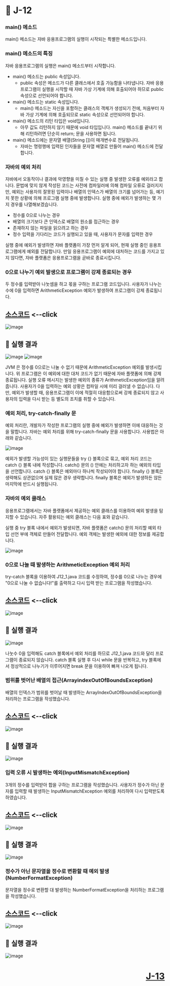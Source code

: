 # 📖 J-12

### main() 메소드

main() 메소드는 자바 응용프로그램의 실행이 시작되는 특별한 메소드입니다.

### main() 메소드의 특징

자바 응용프로그램의 실행은 main() 메소드부터 시작합니다.

* main() 메소드는 public 속성입니다.
  * public 속성은 메소드가 다른 클래스에서 호출 가능함을 나타냅니다. 자바 응용프로그램이 실행을 시작할 때 자바 가상 기계에 의해 호출되어야 하므로 public 속성으로 선언되어야 합니다.
* main() 메소드는 static 속성입니다.
  * main() 메소드는 자신을 포함하는 클래스의 객체가 생성되기 전에, 처음부터 자바 가상 기계에 의해 호출되므로 static 속성으로 선언되어야 합니다.
* main() 메소드의 리턴 타입은 void입니다.
  * 아무 값도 리턴하지 않기 때문에 void 타입입니다. main() 메소드를 끝내기 위해 리턴하려면 단순히 return; 문을 사용하면 됩니다.
* main() 메소드에는 문자열 배열(String [])이 매개변수로 전달됩니다.
  * 자바는 명령행에 입력된 인자들을 문자열 배열로 만들어 main() 메소드에 전달합니다.

### 자바의 예외 처리

자바에서 오동작이나 결과에 악영향을 미칠 수 있는 실행 중 발생한 오류를 예외라고 합니다. 문법에 맞지 않게 작성된 코드는 사전에 컴파일러에 의해 컴파일 오류로 걸러지지만, 예외는 사용자의 잘못된 입력이나 배열의 인덱스가 배열의 크기를 넘어가는 등, 예기치 못한 상황에 의해 프로그램 실행 중에 발생합니다. 실행 중에 예외가 발생하는 몇 가지 경우를 나열해보겠습니다.

* 정수를 0으로 나누는 경우
* 배열의 크기보다 큰 인덱스로 배열의 원소를 접근하는 경우
* 존재하지 않는 파일을 읽으려고 하는 경우
* 정수 입력을 기다리는 코드가 실행되고 있을 때, 사용자가 문자를 입력한 경우

실행 중에 예외가 발생하면 자바 플랫폼이 가장 먼저 알게 되어, 현재 실행 중인 응용프로그램에게 예외를 전달합니다. 만일 응용프로그램이 예외에 대처하는 코드를 가지고 있지 않다면, 자바 플랫폼은 응용프로그램을 곧바로 종료시킵니다.

### 0으로 나누기 예외 발생으로 프로그램이 강제 종료되는 경우

두 정수를 입력받아 나눗셈을 하고 몫을 구하는 프로그램 코드입니다. 사용자가 나누는 수에 0을 입력하면 ArithmeticException 예외가 발생하여 프로그램이 강제 종료됩니다.


[소스코드](./J12_1.java) <--click
---

![image](https://github.com/user-attachments/assets/983eb7c6-bc68-4142-9bc4-011581f1e82e)

📘 실행 결과
---

![image](https://github.com/user-attachments/assets/66692e49-e2fa-4603-a421-dad5452777ca) ![image](https://github.com/user-attachments/assets/8f63837d-0150-4638-99bc-6bf684f3ab52)

JVM 은 정수를 0으로는 나눌 수 없기 때문에 ArithmeticException 예외를 발생시킵니다. 위 프로그램은 이 예외에 대한 대처 코드가 없기 때문에 자바 플랫폼에 의해 강제 종료됩니다. 실행 오류 메시지는 발생한 예외의 종류가 ArithmeticException임을 알려줍니다. 사용자가 0을 입력하는 예외 상황은 컴파일 시에 미리 걸러낼 수 없습니다. 다만, 예외가 발생할 때, 응용프로그램이 이에 적절히 대응함으로써 강제 종료되지 않고 사용자의 입력을 다시 받는 등 별도의 조치를 취할 수 있습니다.

### 예외 처리, try-catch-finally 문

예외 처리란, 개발자가 작성한 프로그램의 실행 중에 예외가 발생하면 이에 대응하는 것을 말합니다. 자바는 예외 처리를 위해 try-catch-finally 문을 사용합니다. 사용법은 아래와 같습니다.

![image](https://github.com/user-attachments/assets/b76f4bbf-c24a-4b29-9e7a-782525d0bed7)

예외가 발생할 가능성이 있는 실행문들을 try {} 블록으로 묶고, 예외 처리 코드는 catch {} 블록 내에 작성합니다. catch() 문의 () 안에는 처리하고자 하는 예외의 타입을 선언합니다. catch {} 블록은 예외마다 하나씩 작성되어야 합니다. finally {} 블록은 생략해도 상관없으며 실제 많은 경우 생략합니다. finally 블록은 예외가 발생하든 않든 마지막에 반드시 실행됩니다.

### 자바의 예외 클래스

응용프로그램에서는 자바 플랫폼에서 제공하는 예외 클래스를 이용하여 예외 발생을 탐지할 수 있습니다. 자주 활용되는 예외 클래스는 다음 표와 같습니다.

실행 중 try 블록 내에서 예외가 발생되면, 자바 플랫폼은 catch() 문의 처리할 예외 타입 선언 부에 객체로 만들어 전달합니다. 예외 객체는 발생한 예외에 대한 정보를 제공합니다.

![image](https://github.com/user-attachments/assets/91b8c817-0526-4fd3-a68a-a48ac914e137)

### 0으로 나눌 때 발생하는 ArithmeticException 예외 처리

try-catch 블록을 이용하여 J12_1.java 코드를 수정하여, 정수를 0으로 나누는 경우에 "0으로 나눌 수 없습니다!"를 출력하고 다시 입력 받는 프로그램을 작성했습니다.

[소스코드](./J12_2.java) <--click
---

![image](https://github.com/user-attachments/assets/4e6b0337-b189-40be-a437-9a4d68c3abc0)

📘 실행 결과
---

![image](https://github.com/user-attachments/assets/3bbdca02-d736-4fb5-b97b-84a0e1ebb006)

나눗수 0을 입력해도 catch 블록에서 예외 처리를 하므로 J12_1.java 코드와 달리 프로그램이 종료되지 않습니다. catch 블록 실행 후 다시 while 문을 반복하고, try 블록에서 정상적으로 나누기가 이루어지면 break 문을 이용하여 빠져 나오게 됩니다.

### 범위를 벗어난 배열의 접근(ArrayindexOutOfBoundsException)

배열의 인덱스가 범위를 벗어날 때 발생하는 ArrayIndexOutOfBoundsException을 처리하는 프로그램을 작성했습니다.

[소스코드](./J12_3.java) <--click
---

![image](https://github.com/user-attachments/assets/b9d87a89-a4ca-4566-9ddc-d717dc85435c)

📘 실행 결과
---

![image](https://github.com/user-attachments/assets/d6858027-2217-44d7-815e-09bb29749590)

### 입력 오류 시 발생하는 예외(InputMismatchException)

3개의 정수를 입력받아 합을 구하는 프로그램을 작성했습니다. 사용자가 정수가 아닌 문자를 입력할 때 발생하는 InputMismatchException 예외를 처리하여 다시 입력받도록 하였습니다.

[소스코드](./J12_4.java) <--click
---

![image](https://github.com/user-attachments/assets/bce3f446-2f4c-41f0-9427-7d76693d8fc9)

📘 실행 결과
---

![image](https://github.com/user-attachments/assets/0578d231-2975-4b8c-b101-f40bd910aad7)

### 정수가 아닌 문자열을 정수로 변환할 때 예외 발생(NumberFormatException)

문자열을 정수로 변환할 대 발생하는 NumberFormatException을 처리하는 프로그램을 작성했습니다.

[소스코드](./J12_5.java) <--click
---

![image](https://github.com/user-attachments/assets/35c219e2-47f4-40b4-9d68-d697597cfdf2)

📘 실행 결과
---

![image](https://github.com/user-attachments/assets/263260cf-6b8d-456b-87e0-ef253ba67471)

# <p align="right">[J-13](../Lab02/J_13.md)</p>
